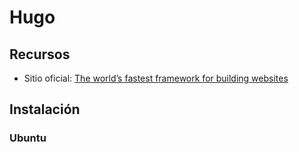# Hugo

## Recursos
* Sitio oficial: [The world’s fastest framework for building websites](https://gohugo.io/)

## Instalación
### Ubuntu
```terminal

```
